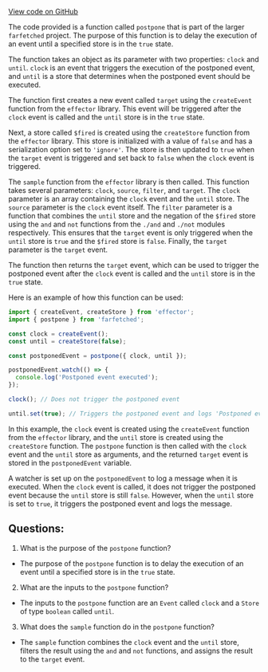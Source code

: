 [View code on GitHub](https://github.com/igorkamyshev/farfetched/packages/core/src/libs/patronus/postpone.ts)

The code provided is a function called `postpone` that is part of the larger `farfetched` project. The purpose of this function is to delay the execution of an event until a specified store is in the `true` state.

The function takes an object as its parameter with two properties: `clock` and `until`. `clock` is an event that triggers the execution of the postponed event, and `until` is a store that determines when the postponed event should be executed.

The function first creates a new event called `target` using the `createEvent` function from the `effector` library. This event will be triggered after the `clock` event is called and the `until` store is in the `true` state.

Next, a store called `$fired` is created using the `createStore` function from the `effector` library. This store is initialized with a value of `false` and has a serialization option set to `'ignore'`. The store is then updated to `true` when the `target` event is triggered and set back to `false` when the `clock` event is triggered.

The `sample` function from the `effector` library is then called. This function takes several parameters: `clock`, `source`, `filter`, and `target`. The `clock` parameter is an array containing the `clock` event and the `until` store. The `source` parameter is the `clock` event itself. The `filter` parameter is a function that combines the `until` store and the negation of the `$fired` store using the `and` and `not` functions from the `./and` and `./not` modules respectively. This ensures that the `target` event is only triggered when the `until` store is `true` and the `$fired` store is `false`. Finally, the `target` parameter is the `target` event.

The function then returns the `target` event, which can be used to trigger the postponed event after the `clock` event is called and the `until` store is in the `true` state.

Here is an example of how this function can be used:

```javascript
import { createEvent, createStore } from 'effector';
import { postpone } from 'farfetched';

const clock = createEvent();
const until = createStore(false);

const postponedEvent = postpone({ clock, until });

postponedEvent.watch(() => {
  console.log('Postponed event executed');
});

clock(); // Does not trigger the postponed event

until.set(true); // Triggers the postponed event and logs 'Postponed event executed'
```

In this example, the `clock` event is created using the `createEvent` function from the `effector` library, and the `until` store is created using the `createStore` function. The `postpone` function is then called with the `clock` event and the `until` store as arguments, and the returned `target` event is stored in the `postponedEvent` variable.

A watcher is set up on the `postponedEvent` to log a message when it is executed. When the `clock` event is called, it does not trigger the postponed event because the `until` store is still `false`. However, when the `until` store is set to `true`, it triggers the postponed event and logs the message.
## Questions: 
 1. What is the purpose of the `postpone` function?
- The purpose of the `postpone` function is to delay the execution of an event until a specified store is in the `true` state.

2. What are the inputs to the `postpone` function?
- The inputs to the `postpone` function are an `Event` called `clock` and a `Store` of type `boolean` called `until`.

3. What does the `sample` function do in the `postpone` function?
- The `sample` function combines the `clock` event and the `until` store, filters the result using the `and` and `not` functions, and assigns the result to the `target` event.